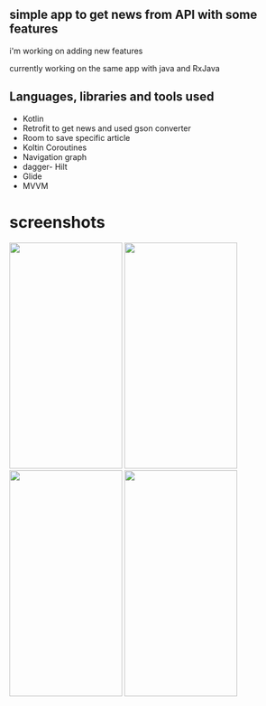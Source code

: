 ## simple app to get news from API with some features

i'm working on adding new features

currently working on the same app with java and RxJava

## Languages, libraries and tools used
- Kotlin
- Retrofit to get news and used gson converter
- Room to save specific article
- Koltin Coroutines
- Navigation graph
- dagger- Hilt
- Glide
- MVVM

# screenshots
<img src="https://user-images.githubusercontent.com/60475172/168270980-cd09fa8a-a49d-4149-9117-7b6a5a0a1a7c.png" width="200" height="400" />
<img src="https://user-images.githubusercontent.com/60475172/168271052-ff9e66dd-12b4-4190-88c4-1e9d24cb8f61.png" width="200" height="400" />
<img src="https://user-images.githubusercontent.com/60475172/168271109-76100f43-81a8-4815-8841-8faf59f7027e.png" width="200" height="400" />
<img src="https://user-images.githubusercontent.com/60475172/168271428-48930cc2-42c4-4b7f-ac3f-5ea58b339acb.png" width="200" height="400" />
